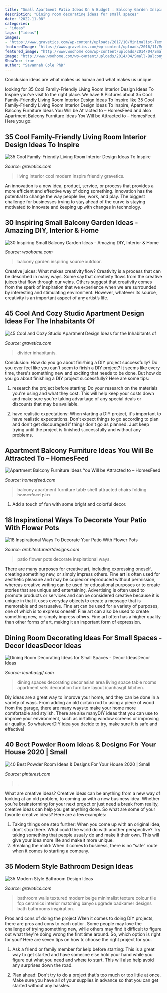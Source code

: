 ```yaml
---
title: "Small Apartment Patio Ideas On A Budget : Balcony Garden Inspiring Source Outdoor"
description: "Dining room decorating ideas for small spaces"
date: "2022-11-08"
categories:
- "ideas"
tags: ["ideas"]
images:
- "https://www.gravetics.com/wp-content/uploads/2017/10/Minimalist-Textured-Walls.jpg"
featuredImage: "https://www.gravetics.com/wp-content/uploads/2016/11/Modern-living-room-ideas.jpg"
featured_image: "http://www.woohome.com/wp-content/uploads/2014/04/Small-Balcony-Garden-ideas-7.jpg"
image: "http://www.woohome.com/wp-content/uploads/2014/04/Small-Balcony-Garden-ideas-7.jpg"
ShowToc: true
author: "Savannah Cole PhD"
---
```



Conclusion
ideas are what makes us human and what makes us unique.

	

		
looking for 35 Cool Family-Friendly Living Room Interior Design Ideas To Inspire you've visit to the right place. We have 8 Pictures about 35 Cool Family-Friendly Living Room Interior Design Ideas To Inspire like 35 Cool Family-Friendly Living Room Interior Design Ideas To Inspire, Apartment Balcony Furniture Ideas You Will be Attracted to – HomesFeed and also Apartment Balcony Furniture Ideas You Will be Attracted to – HomesFeed. Here you go:
		
    
## 35 Cool Family-Friendly Living Room Interior Design Ideas To Inspire

<img loading=lazy src="https://www.gravetics.com/wp-content/uploads/2016/11/Modern-living-room-ideas.jpg" onerror="this.onerror=null;this.src='https://tse4.mm.bing.net/th?id=OIP.1guBzI1aHKvMxA0QCH5GzQHaLE&amp;pid=15.1';" alt="35 Cool Family-Friendly Living Room Interior Design Ideas To Inspire">

_Source: gravetics.com_

>living interior cool modern inspire friendly gravetics. 

	

An innovation is a new idea, product, service, or process that provides a more efficient and effective way of doing something. Innovation has the potential to change the way people live, work, and play. The biggest challenge for businesses trying to stay ahead of the curve is staying motivated to innovate and keeping up with changes in technology.

    
## 30 Inspiring Small Balcony Garden Ideas - Amazing DIY, Interior &amp; Home

<img loading=lazy src="http://www.woohome.com/wp-content/uploads/2014/04/Small-Balcony-Garden-ideas-7.jpg" onerror="this.onerror=null;this.src='https://tse1.mm.bing.net/th?id=OIP.5HFEvzhjSjGp8h9a9-AzVgHaLH&amp;pid=15.1';" alt="30 Inspiring Small Balcony Garden Ideas - Amazing DIY, Interior &amp; Home">

_Source: woohome.com_

>balcony garden inspiring source outdoor. 

	

Creative juices: What makes creativity flow?
Creativity is a process that can be described in many ways. Some say that creativity flows from the creative juices that flow through our veins. Others suggest that creativity comes from the spark of inspiration that we experience when we are surrounded by interesting and stimulating environment. However, whatever its source, creativity is an important aspect of any artist’s life.

    
## 45 Cool And Cozy Studio Apartment Design Ideas For The Inhabitants Of

<img loading=lazy src="https://www.gravetics.com/wp-content/uploads/2017/07/Fantastic-Studio-Apartments-With-Divider.jpg" onerror="this.onerror=null;this.src='https://tse3.mm.bing.net/th?id=OIP.migqSEJ6ZkzxNx7Q3kdcqAHaJ3&amp;pid=15.1';" alt="45 Cool and Cozy Studio Apartment Design Ideas for the Inhabitants of">

_Source: gravetics.com_

>divider inhabitants. 

	

Conclusion: How do you go about finishing a DIY project successfully?
Do you ever feel like you can't seem to finish a DIY project? It seems like every time, there's something new and exciting that needs to be done. But how do you go about finishing a DIY project successfully? Here are some tips: 
1. research the project before starting: Do your research on the materials you're using and what they cost. This will help keep your costs down and make sure you're taking advantage of any special deals or discounts that may be available. 

2. have realistic expectations: When starting a DIY project, it's important to have realistic expectations. Don't expect things to go according to plan and don't get discouraged if things don't go as planned. Just keep trying until the project is finished successfully and without any problems. 


    
## Apartment Balcony Furniture Ideas You Will Be Attracted To – HomesFeed

<img loading=lazy src="https://homesfeed.com/wp-content/uploads/2015/11/compact-apartment-balcony-furniture-with-folding-wooden-table-and-chairs-plus-wall-mounted-shelf-and-steel-trashcan-plus-plants-and-brick-wall.jpg" onerror="this.onerror=null;this.src='https://tse1.mm.bing.net/th?id=OIP.2a58ifjLHfGZVJs1GKx04gHaLI&amp;pid=15.1';" alt="Apartment Balcony Furniture Ideas You Will be Attracted to – HomesFeed">

_Source: homesfeed.com_

>balcony apartment furniture table shelf attracted chairs folding homesfeed plus. 

	

1. Add a touch of fun with some bright and colorful decor.

    
## 18 Inspirational Ways To Decorate Your Patio With Flower Pots

<img loading=lazy src="https://www.architectureartdesigns.com/wp-content/uploads/2016/06/6-52.jpg" onerror="this.onerror=null;this.src='https://tse2.mm.bing.net/th?id=OIP.bIfhoEs05_JBMyC66qVGEgHaJ4&amp;pid=15.1';" alt="18 Inspirational Ways To Decorate Your Patio With Flower Pots">

_Source: architectureartdesigns.com_

>patio flower pots decorate inspirational ways. 

	

There are many purposes for creative art, including expressing oneself, creating something new, or simply impress others. Fine art is often used for aesthetic pleasure and may be copied or reproduced without permission, whereas creative writing can be used for educational purposes or to create stories that are unique and entertaining. Advertising is often used to promote products or services and can be considered creative because it is unique in that it uses everyday objects to create a message that is memorable and persuasive.
Fine art can be used for a variety of purposes, one of which is to express oneself. Fine art can also be used to create something new, or simply impress others. Fine art often has a higher quality than other forms of art, making it an important form of expression.

    
## Dining Room Decorating Ideas For Small Spaces - Decor IdeasDecor Ideas

<img loading=lazy src="http://icanhasgif.com/wp-content/uploads/2016/05/Dining-Room-Decorating-Ideas-for-Small-Spaces-767x1024.jpg" onerror="this.onerror=null;this.src='https://tse4.mm.bing.net/th?id=OIP.tPL8JJ31-MF2w6srxUFd9AHaJ4&amp;pid=15.1';" alt="Dining Room Decorating Ideas for Small Spaces - Decor IdeasDecor Ideas">

_Source: icanhasgif.com_

>dining spaces decorating decor asian area living space table rooms apartment sets decoration furniture layout icanhasgif kitchen. 

	

Diy ideas are a great way to improve your home, and they can be done in a variety of ways. From adding an old curtain rod to using a piece of wood from the garage, there are many ways to make your home more comfortable and stylish. There are also manyDIY ideas that you can use to improve your environment, such as installing window screens or improving air quality. So whateverDIY idea you decide to try, make sure it is safe and effective!

    
## 40 Best Powder Room Ideas &amp; Designs For Your House 2020 | Small

<img loading=lazy src="https://i.pinimg.com/736x/eb/6f/bb/eb6fbbacbc54320f57553d9b66534189.jpg" onerror="this.onerror=null;this.src='https://tse4.mm.bing.net/th?id=OIP.iE9vCWlTLp0pbHm93TjM-gHaJ3&amp;pid=15.1';" alt="40 Best Powder Room Ideas &amp; Designs For Your House 2020 | Small">

_Source: pinterest.com_

>. 

	

What are creative ideas?
Creative ideas can be anything from a new way of looking at an old problem, to coming up with a new business idea. Whether you’re brainstorming for your next project or just need a break from reality, creative ideas can help you get anything done. So what are some of your favorite creative ideas? Here are a few examples: 
1) Taking things one step further: When you come up with an original idea, don’t stop there. What could the world do with another perspective? Try taking something that people usually do and make it their own. This will give your idea more life and make it more unique. 
2) Breaking the mold: When it comes to business, there is no “safe” route when it comes to starting a company.

    
## 35 Modern Style Bathroom Design Ideas

<img loading=lazy src="https://www.gravetics.com/wp-content/uploads/2017/10/Minimalist-Textured-Walls.jpg" onerror="this.onerror=null;this.src='https://tse2.mm.bing.net/th?id=OIP.cSj1h2S0JnQNVGEfD9hyhAAAAA&amp;pid=15.1';" alt="35 Modern Style Bathroom Design Ideas">

_Source: gravetics.com_

>bathroom walls textured modern beige minimalist texture colour tile fcp ceramics interior matching banyo upgrade badkamer designs bath bathrooms inspiration. 

	

Pros and cons of doing the project
When it comes to doing DIY projects, there are pros and cons to each option. Some people may love the challenge of trying something new, while others may find it difficult to figure out what they're doing wrong the first time around.  So, which option is right for you? Here are seven tips on how to choose the right project for you.
1) Ask a friend or family member for help before starting: This is a great way to get started and have someone else hold your hand while you figure out what you need and where to start. This will also help avoid any surprises down the road.

2) Plan ahead: Don't try to do a project that's too much or too little at once. Make sure you have all of your supplies in advance so that you can get started without any hassles.

